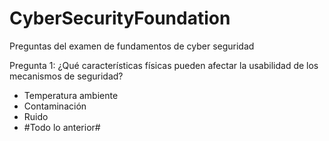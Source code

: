# CyberSecurityFoundation
Preguntas del examen de fundamentos de cyber seguridad

Pregunta 1: ¿Qué características físicas pueden afectar la usabilidad de los mecanismos de seguridad?

- Temperatura ambiente
- Contaminación
- Ruido
- #Todo lo anterior#
